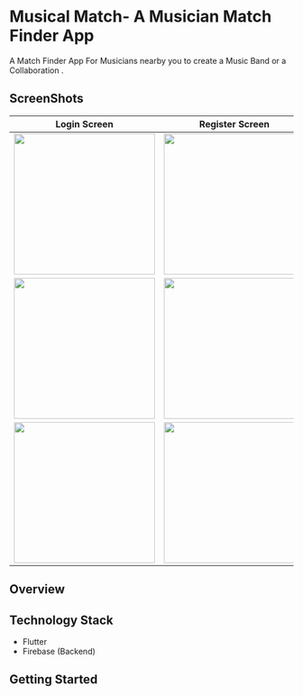 # Musical Match- A Musician Match Finder App
A Match Finder App For Musicians nearby you to create a Music Band or a Collaboration .

## ScreenShots

|            Login Screen              |              Register Screen              |
| :----------------------------------: | :----------------------------------: |
| <img src="Screenshots/1.png" width="250">   | <img src="Screenshots/4.png" width="250">|
| <img src="Screenshots/7.png" width="250">   | <img src="Screenshots/5.png" width="250">|
| <img src="Screenshots/3.png" width="250">   | <img src="Screenshots/6.png" width="250">                                |


## Overview

## Technology Stack
- Flutter
- Firebase (Backend)

## Getting Started
